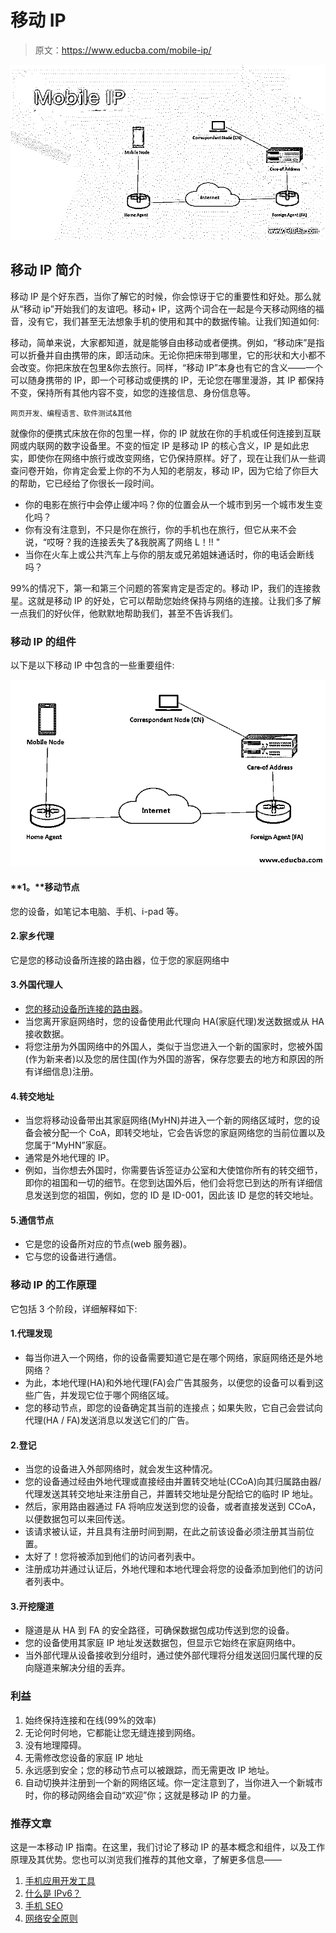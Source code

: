 # 移动 IP

> 原文：<https://www.educba.com/mobile-ip/>

![Mobile IP](img/587b2f7aecc71b5a79eb2ac68876f183.png)



## 移动 IP 简介

移动 IP 是个好东西，当你了解它的时候，你会惊讶于它的重要性和好处。那么就从“移动 ip”开始我们的友谊吧。移动+ IP，这两个词合在一起是今天移动网络的福音，没有它，我们甚至无法想象手机的使用和其中的数据传输。让我们知道如何:

移动，简单来说，大家都知道，就是能够自由移动或者便携。例如，“移动床”是指可以折叠并自由携带的床，即活动床。无论你把床带到哪里，它的形状和大小都不会改变。你把床放在包里&你去旅行。同样，“移动 IP”本身也有它的含义——一个可以随身携带的 IP，即一个可移动或便携的 IP，无论您在哪里漫游，其 IP 都保持不变，保持所有其他内容不变，如您的连接信息、身份信息等。

<small>网页开发、编程语言、软件测试&其他</small>

就像你的便携式床放在你的包里一样，你的 IP 就放在你的手机或任何连接到互联网或内联网的数字设备里。不变的恒定 IP 是移动 IP 的核心含义，IP 是如此忠实，即使你在网络中旅行或改变网络，它仍保持原样。好了，现在让我们从一些调查问卷开始，你肯定会爱上你的不为人知的老朋友，移动 IP，因为它给了你巨大的帮助，它已经给了你很长一段时间。

*   你的电影在旅行中会停止缓冲吗？你的位置会从一个城市到另一个城市发生变化吗？
*   你有没有注意到，不只是你在旅行，你的手机也在旅行，但它从来不会说，“哎呀？我的连接丢失了&我脱离了网络 L！!! "
*   当你在火车上或公共汽车上与你的朋友或兄弟姐妹通话时，你的电话会断线吗？

99%的情况下，第一和第三个问题的答案肯定是否定的。移动 IP，我们的连接救星。这就是移动 IP 的好处，它可以帮助您始终保持与网络的连接。让我们多了解一点我们的好伙伴，他默默地帮助我们，甚至不告诉我们。

### 移动 IP 的组件

以下是以下移动 IP 中包含的一些重要组件:

![Components of Mobile IP](img/bfa991a6e95258d5dae43ca4109d228c.png)



#### **1。**移动节点

您的设备，如笔记本电脑、手机、i-pad 等。

#### 2.家乡代理

它是您的移动设备所连接的路由器，位于您的家庭网络中

#### 3.外国代理人

*   [您的移动设备所连接的路由器](https://www.educba.com/what-is-router/)。
*   当您离开家庭网络时，您的设备使用此代理向 HA(家庭代理)发送数据或从 HA 接收数据。
*   将您注册为外国网络中的外国人，类似于当您进入一个新的国家时，您被外国(作为新来者)以及您的居住国(作为外国的游客，保存您要去的地方和原因的所有详细信息)注册。

#### 4.转交地址

*   当您将移动设备带出其家庭网络(MyHN)并进入一个新的网络区域时，您的设备会被分配一个 CoA，即转交地址，它会告诉您的家庭网络您的当前位置以及您属于“MyHN”家庭。
*   通常是外地代理的 IP。
*   例如，当你想去外国时，你需要告诉签证办公室和大使馆你所有的转交细节，即你的祖国和一切的细节。在您到达国外后，他们会将您已到达的所有详细信息发送到您的祖国，例如，您的 ID 是 ID-001，因此该 ID 是您的转交地址。

#### 5.通信节点

*   它是您的设备所对应的节点(web 服务器)。
*   它与您的设备进行通信。

### 移动 IP 的工作原理

它包括 3 个阶段，详细解释如下:

#### 1.代理发现

*   每当你进入一个网络，你的设备需要知道它是在哪个网络，家庭网络还是外地网络？
*   为此，本地代理(HA)和外地代理(FA)会广告其服务，以便您的设备可以看到这些广告，并发现它位于哪个网络区域。
*   您的移动节点，即您的设备确定其当前的连接点；如果失败，它自己会尝试向代理(HA / FA)发送消息以发送它们的广告。

#### 2.登记

*   当您的设备进入外部网络时，就会发生这种情况。
*   您的设备通过经由外地代理或直接经由并置转交地址(CCoA)向其归属路由器/代理发送其转交地址来注册自己，并置转交地址是分配给它的临时 IP 地址。
*   然后，家用路由器通过 FA 将响应发送到您的设备，或者直接发送到 CCoA，以便数据包可以来回传送。
*   该请求被认证，并且具有注册时间到期，在此之前该设备必须注册其当前位置。
*   太好了！您将被添加到他们的访问者列表中。
*   注册成功并通过认证后，外地代理和本地代理会将您的设备添加到他们的访问者列表中。

#### 3.开挖隧道

*   隧道是从 HA 到 FA 的安全路径，可确保数据包成功传送到您的设备。
*   您的设备使用其家庭 IP 地址发送数据包，但显示它始终在家庭网络中。
*   当外部代理从设备接收到分组时，通过使外部代理将分组发送回归属代理的反向隧道来解决分组的丢弃。

### 利益

1.  始终保持连接和在线(99%的效率)
2.  无论何时何地，它都能让您无缝连接到网络。
3.  没有地理障碍。
4.  无需修改您设备的家庭 IP 地址
5.  永远感到安全；您的移动节点可以被跟踪，而无需更改 IP 地址。
6.  自动切换并注册到一个新的网络区域。你一定注意到了，当你进入一个新城市时，你的移动网络会自动“欢迎”你；这就是移动 IP 的力量。

### 推荐文章

这是一本移动 IP 指南。在这里，我们讨论了移动 IP 的基本概念和组件，以及工作原理及其优势。您也可以浏览我们推荐的其他文章，了解更多信息——

1.  [手机应用开发工具](https://www.educba.com/mobile-app-design-software/)
2.  [什么是 IPv6？](https://www.educba.com/what-is-ipv6/)
3.  [手机 SEO](https://www.educba.com/mobile-seo/)
4.  [网络安全原则](https://www.educba.com/cyber-security-principles/)





